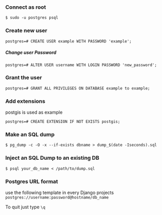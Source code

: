 ### Connect as root

```console
$ sudo -u postgres psql
```

### Create new user
```console
postgres=# CREATE USER example WITH PASSWORD 'example';
```

##### Change user Password
```console
postgres=# ALTER USER username WITH LOGIN PASSWORD 'new_password';
```

### Grant the user
```console
postgres=# GRANT ALL PRIVILEGES ON DATABASE example to example;
```

### Add extensions
postgis is used as example

```console
postgres=# CREATE EXTENSION IF NOT EXISTS postgis;
```

### Make an SQL dump
```console
$ pg_dump -c -O -x --if-exists dbname > dump_$(date -Iseconds).sql
```

### Inject an SQL Dump to an existing DB
```console
$ psql your_db_name < /path/to/dump.sql
```

### Postgres URL format
use the following template in every Django projects `postgres://username:password@hostname/db_name`

To quit just type `\q`
